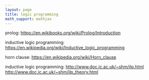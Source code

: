 ```yaml
---
layout: page
title: logic programming
math_support: mathjax
---
```



prolog: https://en.wikibooks.org/wiki/Prolog/Introduction

inductive logic programming: https://en.wikipedia.org/wiki/Inductive_logic_programming

horn clause: https://en.wikipedia.org/wiki/Horn_clause

inductive logic programming: http://www.doc.ic.ac.uk/~shm/ilp.html http://www.doc.ic.ac.uk/~shm/ilp_theory.html




